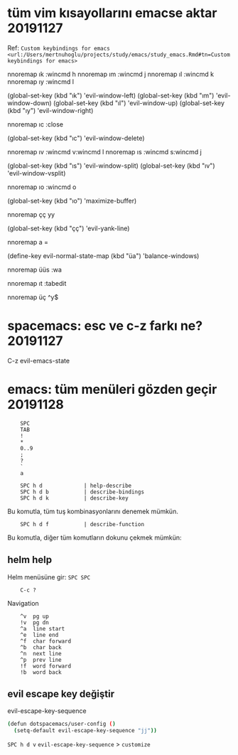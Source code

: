 
# tüm vim kısayollarını emacse aktar 20191127 

Ref: `Custom keybindings for emacs <url:/Users/mertnuhoglu/projects/study/emacs/study_emacs.Rmd#tn=Custom keybindings for emacs>`

nnoremap <silent> ık :wincmd h<cr>
nnoremap <silent> ım :wincmd j<cr>
nnoremap <silent> ıl :wincmd k<cr>
nnoremap <silent> ıy :wincmd l<cr>

  (global-set-key (kbd "ık") 'evil-window-left)
  (global-set-key (kbd "ım") 'evil-window-down)
  (global-set-key (kbd "ıl") 'evil-window-up)
  (global-set-key (kbd "ıy") 'evil-window-right)

nnoremap <silent> ıc :close<CR>

  (global-set-key (kbd "ıc") 'evil-window-delete)

nnoremap <silent> ıv :wincmd v<cr>:wincmd l<cr>
nnoremap <silent> ıs :wincmd s<cr>:wincmd j<cr>

  (global-set-key (kbd "ıs") 'evil-window-split)
  (global-set-key (kbd "ıv") 'evil-window-vsplit)

nnoremap <silent> ıo :wincmd o<cr>

  (global-set-key (kbd "ıo") 'maximize-buffer)

nnoremap çç yy

  (global-set-key (kbd "çç") 'evil-yank-line)

nnoremap <Leader>a <C-W>=<CR>

  (define-key evil-normal-state-map (kbd "üa") 'balance-windows)

nnoremap üüs :wa<CR>

nnoremap <silent> ıt :tabedit<cr>

nnoremap <Leader>üç ^y$

# spacemacs: esc ve c-z farkı ne? 20191127 

C-z evil-emacs-state

# emacs: tüm menüleri gözden geçir 20191128 

		SPC
		TAB
		!
		*
		0..9
		;
		?
		`
		a

		SPC h d				| help-describe
		SPC h d b			| describe-bindings
		SPC h d k			| describe-key

Bu komutla, tüm tuş kombinasyonlarını denemek mümkün. 

		SPC h d f			| describe-function

Bu komutla, diğer tüm komutların dokunu çekmek mümkün: 

## helm help

Helm menüsüne gir: `SPC SPC`

		C-c ?

Navigation

		^v	pg up
		!v	pg dn
		^a	line start
		^e	line end
		^f	char forward
		^b	char back
		^n	next line
		^p	prev line
		!f	word forward
		!b	word back

## evil escape key değiştir

evil-escape-key-sequence

``` bash
(defun dotspacemacs/user-config ()
  (setq-default evil-escape-key-sequence "jj"))
``` 

`SPC h d v` `evil-escape-key-sequence` > `customize`

